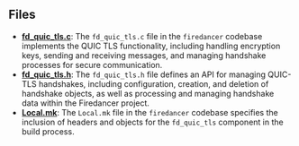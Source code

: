 
## Files
- **[fd_quic_tls.c](tls/fd_quic_tls.c.driver.md)**: The `fd_quic_tls.c` file in the `firedancer` codebase implements the QUIC TLS functionality, including handling encryption keys, sending and receiving messages, and managing handshake processes for secure communication.
- **[fd_quic_tls.h](tls/fd_quic_tls.h.driver.md)**: The `fd_quic_tls.h` file defines an API for managing QUIC-TLS handshakes, including configuration, creation, and deletion of handshake objects, as well as processing and managing handshake data within the Firedancer project.
- **[Local.mk](tls/Local.mk.driver.md)**: The `Local.mk` file in the `firedancer` codebase specifies the inclusion of headers and objects for the `fd_quic_tls` component in the build process.

